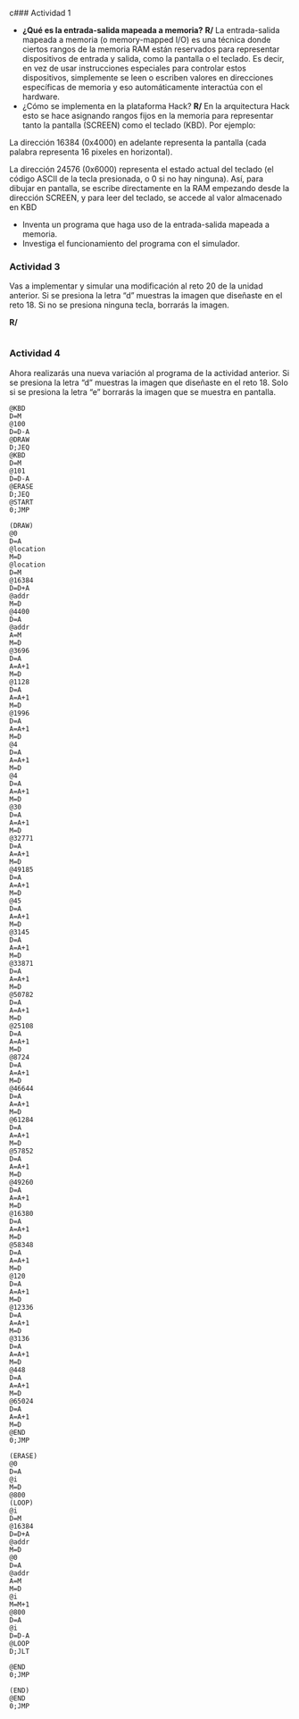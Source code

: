c### Actividad 1

- **¿Qué es la entrada-salida mapeada a memoria?**
**R/** La entrada-salida mapeada a memoria (o memory-mapped I/O) es una técnica donde ciertos rangos de la memoria RAM están reservados para representar dispositivos de entrada y salida, como la pantalla o el teclado. Es decir, en vez de usar instrucciones especiales para controlar estos dispositivos, simplemente se leen o escriben valores en direcciones específicas de memoria y eso automáticamente interactúa con el hardware.
- ¿Cómo se implementa en la plataforma Hack?
**R/** En la arquitectura Hack esto se hace asignando rangos fijos en la memoria para representar tanto la pantalla (SCREEN) como el teclado (KBD). Por ejemplo:

La dirección 16384 (0x4000) en adelante representa la pantalla (cada palabra representa 16 pixeles en horizontal).

La dirección 24576 (0x6000) representa el estado actual del teclado (el código ASCII de la tecla presionada, o 0 si no hay ninguna).
Así, para dibujar en pantalla, se escribe directamente en la RAM empezando desde la dirección SCREEN, y para leer del teclado, se accede al valor almacenado en KBD
- Inventa un programa que haga uso de la entrada-salida mapeada a memoria.
- Investiga el funcionamiento del programa con el simulador.

### Actividad 3

Vas a implementar y simular una modificación al reto 20 de la unidad anterior. Si se presiona la letra “d” muestras la imagen que diseñaste en el reto 18. Si no se presiona ninguna tecla, borrarás la imagen.

**R/**  
```

```
### Actividad 4

Ahora realizarás una nueva variación al programa de la actividad anterior. Si se presiona la letra “d” muestras la imagen que diseñaste en el reto 18. Solo si se presiona la letra “e” borrarás la imagen que se muestra en pantalla.

```
@KBD
D=M
@100
D=D-A
@DRAW
D;JEQ
@KBD
D=M
@101
D=D-A
@ERASE
D;JEQ
@START
0;JMP

(DRAW)
@0
D=A
@location
M=D
@location
D=M
@16384
D=D+A
@addr
M=D
@4400
D=A
@addr
A=M
M=D
@3696
D=A
A=A+1
M=D
@1128
D=A
A=A+1
M=D
@1996
D=A
A=A+1
M=D
@4
D=A
A=A+1
M=D
@4
D=A
A=A+1
M=D
@30
D=A
A=A+1
M=D
@32771
D=A
A=A+1
M=D
@49185
D=A
A=A+1
M=D
@45
D=A
A=A+1
M=D
@3145
D=A
A=A+1
M=D
@33871
D=A
A=A+1
M=D
@50782
D=A
A=A+1
M=D
@25108
D=A
A=A+1
M=D
@8724
D=A
A=A+1
M=D
@46644
D=A
A=A+1
M=D
@61284
D=A
A=A+1
M=D
@57852
D=A
A=A+1
M=D
@49260
D=A
A=A+1
M=D
@16380
D=A
A=A+1
M=D
@58348
D=A
A=A+1
M=D
@120
D=A
A=A+1
M=D
@12336
D=A
A=A+1
M=D
@3136
D=A
A=A+1
M=D
@448
D=A
A=A+1
M=D
@65024
D=A
A=A+1
M=D
@END
0;JMP

(ERASE)
@0
D=A
@i
M=D
@800
(LOOP)
@i
D=M
@16384
D=D+A
@addr
M=D
@0
D=A
@addr
A=M
M=D
@i
M=M+1
@800
D=A
@i
D=D-A
@LOOP
D;JLT

@END
0;JMP

(END)
@END
0;JMP
```
